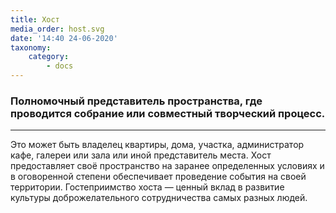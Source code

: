 ```yaml
---
title: Хост
media_order: host.svg
date: '14:40 24-06-2020'
taxonomy:
    category:
        - docs
---
```


### Полномочный представитель пространства, где проводится собрание или совместный творческий процесс.

***

Это может быть владелец квартиры, дома, участка, администратор кафе, галереи или зала или иной представитель места. Хост предоставляет своё пространство на заранее определенных условиях и в оговоренной степени обеспечивает проведение события на своей территории. Гостеприимство хоста — ценный вклад в развитие культуры доброжелательного сотрудничества самых разных людей.  
